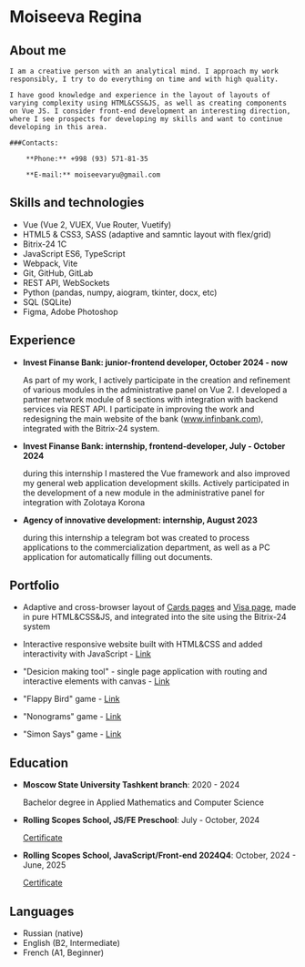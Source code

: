 # Moiseeva Regina

## About me

    I am a creative person with an analytical mind. I approach my work responsibly, I try to do everything on time and with high quality.

    I have good knowledge and experience in the layout of layouts of varying complexity using HTML&CSS&JS, as well as creating components on Vue JS. I consider front-end development an interesting direction, where I see prospects for developing my skills and want to continue developing in this area.

    ###Contacts:
    
        **Phone:** +998 (93) 571-81-35

        **E-mail:** moiseevaryu@gmail.com


## Skills and technologies

* Vue (Vue 2, VUEX, Vue Router, Vuetify)
* HTML5 & CSS3, SASS (adaptive and samntic layout with flex/grid)
* Bitrix-24 1C
* JavaScript ES6, TypeScript
* Webpack, Vite
* Git, GitHub, GitLab
* REST API, WebSockets
* Python (pandas, numpy, aiogram, tkinter, docx, etc)
* SQL (SQLite)
* Figma, Adobe Photoshop

## Experience

- **Invest Finanse Bank: junior-frontend developer, October 2024 - now**

    As part of my work, I actively participate in the creation and refinement of various modules in the administrative panel on Vue 2. I developed a partner network module of 8 sections with integration with backend services via REST API. I participate in improving the work and redesigning the main website of the bank (www.infinbank.com), integrated with the Bitrix-24 system.

- **Invest Finanse Bank: internship, frontend-developer, July - October 2024**

    during this internship I mastered the Vue framework and also improved my general web application development skills. Actively participated in the development of a new module in the administrative panel for integration with Zolotaya Korona

- **Agency of innovative development: internship, August 2023**
    
    during this internship a telegram bot was created to process applications to the commercialization department, as well as a PC application for automatically filling out documents.

## Portfolio

- Adaptive and cross-browser layout of [Cards pages](https://www.infinbank.com/ru/private/cards/) and [Visa page](https://www.infinbank.com/ru/private/cards/visa/), made in pure HTML&CSS&JS, and integrated into the site using the Bitrix-24 system

- Interactive responsive website built with HTML&CSS and added interactivity with JavaScript - [Link](https://rolling-scopes-school.github.io/reginamos-JSFE2024Q4/christmas-shop/)

- "Desicion making tool" - single page application with routing and interactive elements with canvas - [Link](https://rolling-scopes-school.github.io/reginamos-JSFE2024Q4/decision-making-tool/)

- "Flappy Bird" game - [Link](https://rolling-scopes-school.github.io/reginamos-JSFEPRESCHOOL2024Q2/js-random-game/)

- "Nonograms" game - [Link](https://rolling-scopes-school.github.io/reginamos-JSFE2024Q4/Nonograms/)

- "Simon Says" game - [Link](https://rolling-scopes-school.github.io/reginamos-JSFE2024Q4/simon-says/)

## Education

- **Moscow State University Tashkent branch**: 2020 - 2024

    Bachelor degree in Applied Mathematics and Computer Science 

- **Rolling Scopes School, JS/FE Preschool**: July - October, 2024

    [Сertificate](https://app.rs.school/certificate/mu347bbt)

- **Rolling Scopes School, JavaScript/Front-end 2024Q4**: October, 2024 - June, 2025

    [Сertificate](https://app.rs.school/certificate/mu347bbt)

## Languages
- Russian (native)
- English (B2, Intermediate)
- French (A1, Beginner)